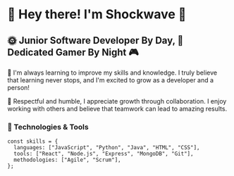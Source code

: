 # 👋 Hey there! I'm Shockwave 🚀

## 🌞 Junior Software Developer By Day, 🌙 Dedicated Gamer By Night 🎮

🌱 I'm always learning to improve my skills and knowledge. I truly believe that learning never stops, and I'm excited to grow as a developer and a person!

🤝 Respectful and humble, I appreciate growth through collaboration. I enjoy working with others and believe that teamwork can lead to amazing results.

### 🔧 Technologies & Tools

```
const skills = {
  languages: ["JavaScript", "Python", "Java", "HTML", "CSS"],
  tools: ["React", "Node.js", "Express", "MongoDB", "Git"],
  methodologies: ["Agile", "Scrum"],
};
```
